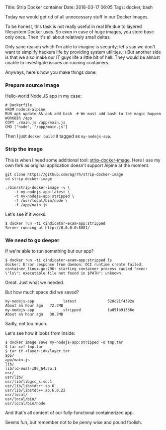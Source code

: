 Title: Strip Docker container
Date: 2018-03-17 06:05
Tags: docker, bash

Today we would get rid of all unnecessary stuff in our Docker images.

To be honest, this task is not really useful in real life due to layered filesystem Docker uses. So even in case of huge images, you store base only once. Then it's all about relatively small deltas.

Only sane reason which I'm able to imagine is security: let's say we don't want to simplify hackers life by providing system utilities. :) But another side is that we also make our IT guys life a little bit of hell. They would be almost unable to investigate issues on running containers.

Anyways, here's how you make things done:

### Prepare source image

Hello-world Node.JS app in my case:

```
# Dockerfile
FROM node:8-alpine
RUN apk update && apk add bash  # We must add bash to let magic happen
WORKDIR /app
COPY ./main.js /app/main.js
CMD ["node", "/app/main.js"]
```

Then I just `docker build` it tagged as `my-nodejs-app`.

### Strip the image

This is when I need some additional tool: [strip-docker-image](https://github.com/agrrh/strip-docker-image). Here I use my own fork as original application doesn't support Alpine at the moment.

```
git clone https://github.com/agrrh/strip-docker-image
cd strip-docker-image

./bin/strip-docker-image -v \
    -i my-nodejs-app:latest \
    -t my-nodejs-app:stripped \
    -f /usr/local/bin/node \
    -f /app/main.js
```

Let's see if it works:

```
$ docker run -ti cindicator-exam-app:stripped
Server running at http://0.0.0.0:8081/
```

### We need to go deeper

If we're able to run something but our app?

```
$ docker run -ti cindicator-exam-app:stripped ls
docker: Error response from daemon: OCI runtime create failed: container_linux.go:296: starting container process caused "exec: \"ls\": executable file not found in $PATH": unknown.
```

Great. Just what we needed.

But how much space did we saved?

```
my-nodejs-app             latest              528c21f4392a        About an hour ago   72.7MB
my-nodejs-app             stripped            1a09fb91336e        About an hour ago   38.7MB
```

Sadly, not too much.

Let's see how it looks from inside:

```
$ docker image save my-nodejs-app:stripped -o tmp.tar
$ tar xvf tmp.tar
$ tar tf <layer-id>/layer.tar
app/
app/main.js
lib/
lib/ld-musl-x86_64.so.1
usr/
usr/lib/
usr/lib/libgcc_s.so.1
usr/lib/libstdc++.so.6
usr/lib/libstdc++.so.6.0.22
usr/local/
usr/local/bin/
usr/local/bin/node
```

And that's all content of our fully-functional containerized app.

Seems fun, but remember not to be penny wise and pound foolish.
